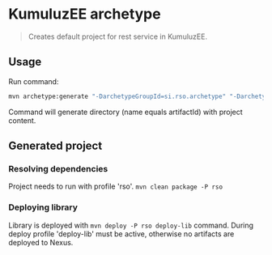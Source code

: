 # KumuluzEE archetype
> Creates default project for rest service in KumuluzEE.

## Usage

Run command:
```bash
mvn archetype:generate "-DarchetypeGroupId=si.rso.archetype" "-DarchetypeArtifactId=rso-archetype" "-DarchetypeVersion=1.1.0" "-DgroupId=si.rso.sample" "-DartifactId=sample-project" "-Dversion=1.0.0-SNAPSHOT"
```

Command will generate directory (name equals artifactId) with project content.

## Generated project

### Resolving dependencies

Project needs to run with profile 'rso'. `mvn clean package -P rso`

### Deploying library

Library is deployed with `mvn deploy -P rso deploy-lib` command. During deploy profile 'deploy-lib' must be active, otherwise no artifacts are deployed to Nexus.
